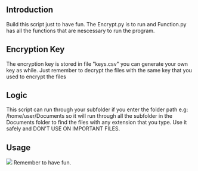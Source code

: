 ## Introduction
Build this script just to have fun.
The Encrypt.py is to run and Function.py has all the functions that are nescessary to run the program. 
## Encryption Key
The encryption key is stored in file "keys.csv" you can generate your own key as while. Just remember to decrypt the files with the same key that you used to 
encrypt the files
## Logic
This script can run through your subfolder if you enter the folder path e.g:
/home/user/Documents
so it will run through all the subfolder in the Documents folder to find the files with any extension that you type.
Use it safely and DON'T USE ON IMPORTANT FILES.
## Usage 
![](https://media.giphy.com/media/d55vBvxkKyxJWZV0Wf/giphy.gif)
Remember to have fun.

